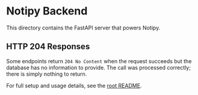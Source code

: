 # Notipy Backend

This directory contains the FastAPI server that powers Notipy.

## HTTP 204 Responses
Some endpoints return `204 No Content` when the request succeeds but the database has no information to provide. The call was processed correctly; there is simply nothing to return.

For full setup and usage details, see the [root README](../README.md).

